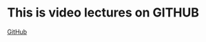 # This is video lectures on GITHUB
[GitHub](https://www.youtube.com/playlist?list=PL5-da3qGB5IBLMp7LtN8Nc3Efd4hJq0kD)
